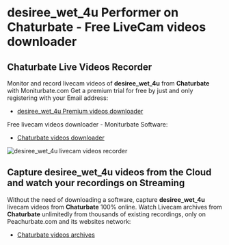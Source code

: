 # desiree_wet_4u Performer on Chaturbate - Free LiveCam videos downloader

## Chaturbate Live Videos Recorder

Monitor and record livecam videos of **desiree_wet_4u** from **Chaturbate** with Moniturbate.com
Get a premium trial for free by just and only registering with your Email address:
* [desiree_wet_4u Premium videos downloader](https://moniturbate.com/request-demo-licence-key.html)

Free livecam videos downloader - Moniturbate Software:
* [Chaturbate videos downloader](https://moniturbate.com/moniturbate-download-software.html)

![desiree_wet_4u livecam videos recorder](https://peachurnet.com/templates/moniturbate-software.png)


## Capture desiree_wet_4u videos from the Cloud and watch your recordings on Streaming

Without the need of downloading a software, capture **desiree_wet_4u** livecam videos from **Chaturbate** 100% online.
Watch Livecam archives from **Chaturbate** unlimitedly from thousands of existing recordings, only on Peachurbate.com and its websites network:
* [Chaturbate videos archives](https://peachurnet.com/)